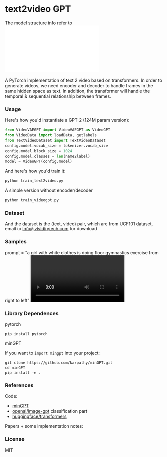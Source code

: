 
# text2video GPT

The model structure info refer to
![text2video](text2video.pdf)

A PyTorch implementation of text 2 video based on transformers. In order to generate videos, we need encoder and decoder to handle frames in the same hidden space as text. In addition, the transformer will handle the temporal & sequential relationship between frames.


### Usage

Here's how you'd instantiate a GPT-2 (124M param version):

```python
from VideoVAEGPT import VideoVAEGPT as VideoGPT
from VideoData import loadData, getlabels
from TextVideoDataset import TextVideoDataset
config.model.vocab_size = tokenizer.vocab_size
config.model.block_size = 1024
config.model.classes = len(name2label)
model = VideoGPT(config.model)
```

And here's how you'd train it:

```python
python train_text2video.py
```

A simple version without encoder/decoder
```python
python train_videogpt.py
```

### Dataset
And the dataset is the (text, video) pair, which are from UCF101 dataset, email to info@vividitytech.com for download


### Samples
prompt = "a girl with white clothes is doing floor gymnastics exercise from right to left"
![result video](results3.avi)

### Library Dependences
pytorch
```
pip install pytorch
```
minGPT

If you want to `import mingpt` into your project:

```
git clone https://github.com/karpathy/minGPT.git
cd minGPT
pip install -e .
```


### References

Code:

- [minGPT](https://github.com/karpathy/minGPT.git)
- [openai/image-gpt](https://github.com/openai/image-gpt) classification part
- [huggingface/transformers](https://github.com/huggingface/transformers)

Papers + some implementation notes:

### License

MIT
